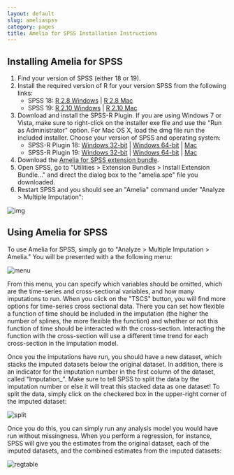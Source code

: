 ```yaml
---
layout: default
slug: ameliaspss
category: pages
title: Amelia for SPSS Installation Instructions
---
```


## Installing Amelia for SPSS ##
1. Find your version of SPSS (either 18 or 19). 
2. Install the required version of R for your version SPSS from the following links:
    * SPSS 18: [R 2.8 Windows][r28win] | [R 2.8 Mac][r28mac]
    * SPSS 19: [R 2.10 Windows][r210win] | [R 2.10 Mac][r210mac]
3. Download and install the SPSS-R Plugin. If you are using Windows 7 or Vista, make sure to right-click on the installer exe file and use the "Run as Administrator" option. For Mac OS X, load the dmg file run the included installer. Choose your version of SPSS and operating system:
    * SPSS-R Plugin 18: [Windows 32-bit][spssr18w32] | [Windows 64-bit][spssr18w64] | [Mac][spssr18mac]
    * SPSS-R Plugin 19: [Windows 32-bit][spssr19w32] | [Windows 64-bit][spssr19w64] | [Mac][spssr19mac]
4. Download the [Amelia for SPSS extension bundle][ameliaspss].
5. Open SPSS, go to "Utilities > Extension Bundles > Install Extension Bundle..." and direct the dialog box to the "amelia.spe" file you downloaded. 
6. Restart SPSS and you should see an "Amelia" command under "Analyze > Multiple Imputation":

![img][]

## Using Amelia for SPSS ##

To use Amelia for SPSS, simply go to "Analyze > Multiple Imputation > Amelia." You will be presented with a the following menu:

![menu][]

From this menu, you can specify which variables should be omitted, which are the time-series and cross-sectional variables, and how many imputations to run. When you click on the "TSCS" button, you will find more options for time-series cross sectional data. There you can set how flexible a function of time should be included in the imputation (the higher the number of splines, the more flexible the function) and whether or not this function of time should be interacted with the cross-section. Interacting the function with the cross-section will use a different time trend for each cross-section in the imputation model. 

Once you the imputations have run, you should have a new dataset, which stacks the imputed datasets below the original dataset. In addition, there is an indicator for the imputation number in the first column of the dataset, called "Imputation_". Make sure to tell SPSS to split the data by the imputation number or else it will treat this stacked data as one dataset! To split the data, simply click on the checkered box in the upper-right corner of the imputed dataset:

![split][]

Once you do this, you can simply run any analysis model you would have run without missingness. When you perform a regression, for instance, SPSS will give you the estimates from the original dataset, each of the imputed datasets, and the combined estimates from the imputed datasets:

![regtable][]

[r28win]: http://cran.r-project.org/bin/windows/base/old/2.8.1/R-2.8.1-win32.exe
[r28mac]: http://cran.r-project.org/bin/macosx/old/R-2.8.1.dmg
[r210win]: http://cran.r-project.org/bin/windows/base/old/2.10.1/R-2.10.1-win32.exe
[r210mac]: http://cran.r-project.org/bin/macosx/old/R-2.10.1.dmg
[spssr18w32]: http://sourceforge.net/projects/ibmspssstat/files/Versions%20for%20Statistics%2018/PASWStatistics_RPlugIn_1802_win32.exe/download
[spssr18w64]: http://sourceforge.net/projects/ibmspssstat/files/Versions%20for%20Statistics%2018/PASWStatistics_RPlugIn_1802_win64.exe/download
[spssr18mac]: http://sourceforge.net/projects/ibmspssstat/files/Versions%20for%20Statistics%2018/PASWStatistics_RPlugIn_1802_mac.dmg/download
[spssr19w32]: http://sourceforge.net/projects/ibmspssstat/files/Versions%20for%20Statistics%2019/SPSS_Statistics_REssentials_19001_win32.exe/download
[spssr19w64]: http://sourceforge.net/projects/ibmspssstat/files/Versions%20for%20Statistics%2019/SPSS_Statistics_REssentials_19001_win64.exe/download
[spssr19mac]: http://sourceforge.net/projects/ibmspssstat/files/Versions%20for%20Statistics%2019/SPSS_Statistics_REssentials_19001_mac.dmg/download
[ameliaspss]: http://www.mattblackwell.org/files/software/amelia.spe
[img]: http://www.mattblackwell.org/images/amelia-spss.png
[menu]: http://www.mattblackwell.org/images/menu-spss.png
[regtable]: http://www.mattblackwell.org/images/spss-regtable.png
[split]: http://www.mattblackwell.org/images/spss-split.png
